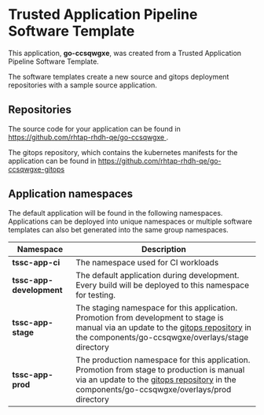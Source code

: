 # Trusted Application Pipeline Software Template

This application, **go-ccsqwgxe**, was created from a Trusted Application Pipeline Software Template.

The software templates create a new source and gitops deployment repositories with a sample source application. 

## Repositories

The source code for your application can be found in [https://github.com/rhtap-rhdh-qe/go-ccsqwgxe ](https://github.com/rhtap-rhdh-qe/go-ccsqwgxe ).
 
The gitops repository, which contains the kubernetes manifests for the application can be found in 
[https://github.com/rhtap-rhdh-qe/go-ccsqwgxe-gitops ](https://github.com/rhtap-rhdh-qe/go-ccsqwgxe-gitops ) 

## Application namespaces 

The default application will be found in the following namespaces. Applications can be deployed into unique namespaces or multiple software templates can also bet generated into the same group namespaces.  

|  Namespace   |  Description   |  
| -------- | -------- |
| **tssc-app-ci** | The namespace used for CI workloads |
| **tssc-app-development** | The default application during development. Every build will be deployed to this namespace for testing. |
| **tssc-app-stage** | The staging namespace for this application. Promotion from development to stage is manual via an update to the [gitops repository](https://github.com/rhtap-rhdh-qe/go-ccsqwgxe-gitops ) in the components/go-ccsqwgxe/overlays/stage directory |
| **tssc-app-prod** | The production namespace for this application. Promotion from stage to production is manual via an update to the [gitops repository](https://github.com/rhtap-rhdh-qe/go-ccsqwgxe-gitops ) in the components/go-ccsqwgxe/overlays/prod directory |